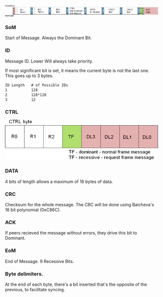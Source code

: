 ![Message Structure](https://github.com/amstan/openCICAD/raw/master/doc/MessageStructure.png)

### SoM
Start of Message. Always the Dominant Bit.

### ID
Message ID. Lower Will always take priority.

If most significant bit is set, it means the current byte is not the last one. This goes up to 3 bytes.

    ID Length   # of Possible IDs
    1           128
    2           128*128
    3           12

### CTRL

![Control Byte](https://github.com/amstan/openCICAD/raw/master/doc/ControlByte.png)

### DATA

4 bits of length allows a maximum of 16 bytes of data.

### CRC

Checksum for the whole message. The CRC will be done using Baicheva's 16 bit polynomial (0xC86C).

### ACK

If peers recieved the message without errors, they drive this bit to Dominant.

### EoM

End of Message. 9 Recessive Bits.  

### Byte delimiters.

At the end of each byte, there's a bit inserted that's the opposite of the previous, to facilitate syncing.